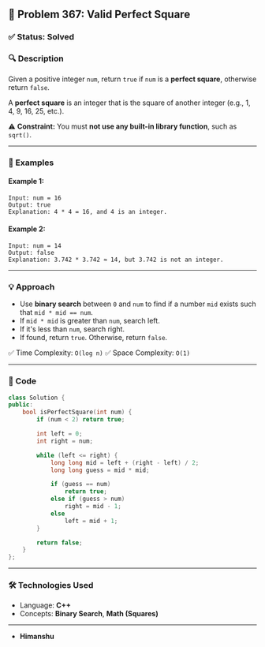## 📘 Problem 367: Valid Perfect Square

### ✅ Status: Solved

### 🔍 Description

Given a positive integer `num`, return `true` if `num` is a **perfect square**, otherwise return `false`.

A **perfect square** is an integer that is the square of another integer (e.g., 1, 4, 9, 16, 25, etc.).

⚠️ **Constraint:** You must **not use any built-in library function**, such as `sqrt()`.

---

### 🧠 Examples

#### Example 1:
```plaintext
Input: num = 16  
Output: true  
Explanation: 4 * 4 = 16, and 4 is an integer.
````

#### Example 2:

```plaintext
Input: num = 14  
Output: false  
Explanation: 3.742 * 3.742 ≈ 14, but 3.742 is not an integer.
```

---

### 💡 Approach

* Use **binary search** between `0` and `num` to find if a number `mid` exists such that `mid * mid == num`.
* If `mid * mid` is greater than `num`, search left.
* If it's less than `num`, search right.
* If found, return `true`. Otherwise, return `false`.

✅ Time Complexity: `O(log n)`
✅ Space Complexity: `O(1)`

---

### 🧾 Code

```cpp
class Solution {
public:
    bool isPerfectSquare(int num) {
        if (num < 2) return true;

        int left = 0;
        int right = num;

        while (left <= right) {
            long long mid = left + (right - left) / 2;
            long long guess = mid * mid;

            if (guess == num)
                return true;
            else if (guess > num)
                right = mid - 1;
            else
                left = mid + 1;
        }

        return false;
    }
};
```

---

### 🛠️ Technologies Used

* Language: **C++**
* Concepts: **Binary Search**, **Math (Squares)**

---
* **Himanshu**
